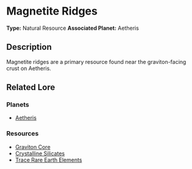 # Magnetite Ridges

**Type:** Natural Resource
**Associated Planet:** Aetheris

## Description
Magnetite ridges are a primary resource found near the graviton-facing crust on Aetheris.

## Related Lore

### Planets
*   [Aetheris](/planets/aetheris)

### Resources
*   [Graviton Core](/resources/graviton_core)
*   [Crystalline Silicates](/resources/crystalline_silicates)
*   [Trace Rare Earth Elements](/resources/trace_rare_earth_elements) 